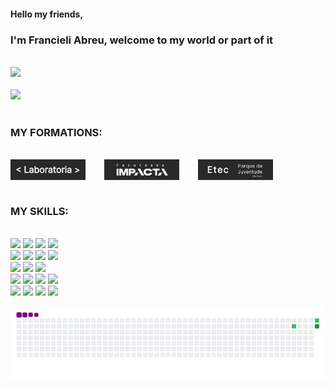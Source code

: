 #### Hello my friends,

### I'm Francieli Abreu, welcome to my world or part of it

<br> 
<div>
<a href="https://github.com/francielisabreu">
  <img  height="185em" src="https://github-readme-stats.vercel.app/api?username=francielisabreu&show_icons=true&theme=dark&include_all_commits=true&count_private=true" />
</a>
<br>
<br> 
  <img height="155em" src="https://github-readme-stats.vercel.app/api/top-langs/?username=francielisabreu&layout=compact&langs_count=10&theme=dark" />

</div>

<br>

### MY FORMATIONS:

<br>
<div style="display: flex; justify-content: space-between; align-items:space-between; width:30em ">
 <img width="120em" src="./assets/laboratoria-pb.png"  title = "Laboratoria" />
 <img width="120em" src="./assets/impacta.png" title = "Faculdade Impacta" />
 <img width="120em" src="./assets/etec-pj-pb.png" title = "Etec Parque da Juventude"/>
</div>
<br>

### MY SKILLS:
<br>
<div>
<img src="https://img.shields.io/badge/Kotlin-0095D5?&style=for-the-badge&logo=kotlin&logoColor=white"/>
<img src="https://img.shields.io/badge/Spring-6DB33F?style=for-the-badge&logo=spring&logoColor=white"/>
<img src="https://img.shields.io/badge/Java-ED8B00?style=for-the-badge&logo=java&logoColor=white"/>
<img src="https://img.shields.io/badge/Android_Studio-3DDC84?style=for-the-badge&logo=android-studio&logoColor=white"/>
<br>
<img src="https://img.shields.io/badge/Amazon_AWS-FF9900?style=for-the-badge&logo=amazonaws&logoColor=white"/>
<img src="https://img.shields.io/badge/Sass-CC6699?style=for-the-badge&logo=sass&logoColor=white"/>
<img src="https://img.shields.io/badge/-Swagger-%23Clojure?style=for-the-badge&logo=swagger&logoColor=white"/>
<img src="https://img.shields.io/badge/Figma-F24E1E?style=for-the-badge&logo=figma&logoColor=white"/>
<br>
<img src="https://img.shields.io/badge/Node.js-43853D?style=for-the-badge&logo=node.js&logoColor=white"/>
<img src="https://img.shields.io/badge/Microsoft_SQL_Server-CC2927?style=for-the-badge&logo=microsoft-sql-server&logoColor=white"/>
<img src="https://img.shields.io/badge/Angular-DD0031?style=for-the-badge&logo=angular&logoColor=white"/>
<br>
<img src="https://img.shields.io/badge/Jest-323330?style=for-the-badge&logo=Jest&logoColor=white"/>
<img src="https://img.shields.io/badge/HTML5-E34F26?style=for-the-badge&logo=html5&logoColor=white"/>
<img src="https://img.shields.io/badge/JavaScript-F7DF1E?style=for-the-badge&logo=JavaScript&logoColor=white"/>
<img src="https://img.shields.io/badge/Firebase-039BE5?style=for-the-badge&logo=Firebase&logoColor=white"/>
<br>
<img src="https://img.shields.io/badge/TypeScript-007ACC?style=for-the-badge&logo=typescript&logoColor=white"/>
<img src="https://img.shields.io/badge/Jira-0052CC?style=for-the-badge&logo=Jira&logoColor=white"/>
<img src="https://img.shields.io/badge/Postman-FF6C37?style=for-the-badge&logo=postman&logoColor=white"/>
<img src="https://img.shields.io/badge/GitLab-330F63?style=for-the-badge&logo=gitlab&logoColor=white"/>
<br>
</div>


![snake gif](https://github.com/francielisabreu/francielisabreu/blob/output/github-contribution-grid-snake.gif)
